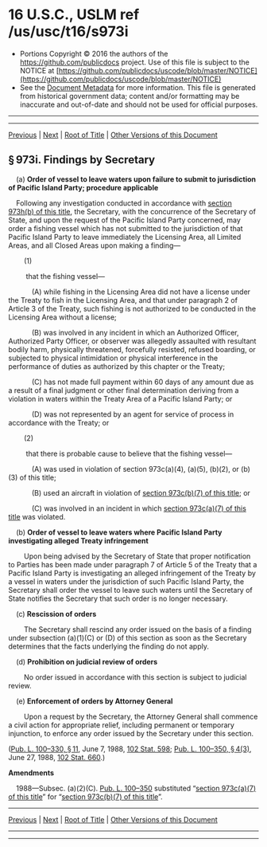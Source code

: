 ---
---

# 16 U.S.C., USLM ref /us/usc/t16/s973i

* Portions Copyright © 2016 the authors of the https://github.com/publicdocs project.
  Use of this file is subject to the NOTICE at [https://github.com/publicdocs/uscode/blob/master/NOTICE](https://github.com/publicdocs/uscode/blob/master/NOTICE)
* See the [Document Metadata](././../../../..//README.md) for more information.
  This file is generated from historical government data; content and/or formatting may be inaccurate and out-of-date and should not be used for official purposes.

----------
----------

[Previous](./../../../..//us/usc/t16/ch16C/m__us_usc_t16_s973h.md) | [Next](./../../../..//us/usc/t16/ch16C/m__us_usc_t16_s973j.md) | [Root of Title](./../../../../) | [Other Versions of this Document](https://publicdocs.github.io/go/links?ns=uslm&ref=%2Fus%2Fusc%2Ft16%2Fs973i)

## § 973i. Findings by Secretary

    (a) __Order of vessel to leave waters upon failure to submit to jurisdiction of Pacific Island Party; procedure applicable__ 

    Following any investigation conducted in accordance with [section 973h(b) of this title][/us/usc/t16/s973h/b], the Secretary, with the concurrence of the Secretary of State, and upon the request of the Pacific Island Party concerned, may order a fishing vessel which has not submitted to the jurisdiction of that Pacific Island Party to leave immediately the Licensing Area, all Limited Areas, and all Closed Areas upon making a finding—

        (1)

         that the fishing vessel—

            (A) while fishing in the Licensing Area did not have a license under the Treaty to fish in the Licensing Area, and that under paragraph 2 of Article 3 of the Treaty, such fishing is not authorized to be conducted in the Licensing Area without a license;

            (B) was involved in any incident in which an Authorized Officer, Authorized Party Officer, or observer was allegedly assaulted with resultant bodily harm, physically threatened, forcefully resisted, refused boarding, or subjected to physical intimidation or physical interference in the performance of duties as authorized by this chapter or the Treaty;

            (C) has not made full payment within 60 days of any amount due as a result of a final judgment or other final determination deriving from a violation in waters within the Treaty Area of a Pacific Island Party; or

            (D) was not represented by an agent for service of process in accordance with the Treaty; or

        (2)

         that there is probable cause to believe that the fishing vessel—

            (A) was used in violation of section 973c(a)(4), (a)(5), (b)(2), or (b)(3) of this title;

            (B) used an aircraft in violation of [section 973c(b)(7) of this title][/us/usc/t16/s973c/b/7]; or

            (C) was involved in an incident in which [section 973c(a)(7) of this title][/us/usc/t16/s973c/a/7] was violated.

    (b) __Order of vessel to leave waters where Pacific Island Party investigating alleged Treaty infringement__ 

        Upon being advised by the Secretary of State that proper notification to Parties has been made under paragraph 7 of Article 5 of the Treaty that a Pacific Island Party is investigating an alleged infringement of the Treaty by a vessel in waters under the jurisdiction of such Pacific Island Party, the Secretary shall order the vessel to leave such waters until the Secretary of State notifies the Secretary that such order is no longer necessary.

    (c) __Rescission of orders__ 

        The Secretary shall rescind any order issued on the basis of a finding under subsection (a)(1)(C) or (D) of this section as soon as the Secretary determines that the facts underlying the finding do not apply.

    (d) __Prohibition on judicial review of orders__ 

        No order issued in accordance with this section is subject to judicial review.

    (e) __Enforcement of orders by Attorney General__ 

        Upon a request by the Secretary, the Attorney General shall commence a civil action for appropriate relief, including permanent or temporary injunction, to enforce any order issued by the Secretary under this section.

([Pub. L. 100–330, § 11][/us/pl/100/330/s11], June 7, 1988, [102 Stat. 598][/us/stat/102/598]; [Pub. L. 100–350, § 4(3)][/us/pl/100/350/s4/3], June 27, 1988, [102 Stat. 660][/us/stat/102/660].)

 __Amendments__ 

    1988—Subsec. (a)(2)(C). [Pub. L. 100–350][/us/pl/100/350] substituted “[section 973c(a)(7) of this title][/us/usc/t16/s973c/a/7]” for “[section 973c(b)(7) of this title][/us/usc/t16/s973c/b/7]”.

----------

[Previous](./../../../..//us/usc/t16/ch16C/m__us_usc_t16_s973h.md) | [Next](./../../../..//us/usc/t16/ch16C/m__us_usc_t16_s973j.md) | [Root of Title](./../../../../) | [Other Versions of this Document](https://publicdocs.github.io/go/links?ns=uslm&ref=%2Fus%2Fusc%2Ft16%2Fs973i)

----------
----------

[/us/usc/t16/s973h/b]: https://publicdocs.github.io/go/links?ns=uslm&ref=%2Fus%2Fusc%2Ft16%2Fs973h%2Fb
[/us/usc/t16/s973c/b/7]: https://publicdocs.github.io/go/links?ns=uslm&ref=%2Fus%2Fusc%2Ft16%2Fs973c%2Fb%2F7
[/us/usc/t16/s973c/a/7]: https://publicdocs.github.io/go/links?ns=uslm&ref=%2Fus%2Fusc%2Ft16%2Fs973c%2Fa%2F7
[/us/pl/100/330/s11]: https://publicdocs.github.io/go/links?ns=uslm&ref=%2Fus%2Fpl%2F100%2F330%2Fs11
[/us/stat/102/598]: https://publicdocs.github.io/go/links?ns=uslm&ref=%2Fus%2Fstat%2F102%2F598
[/us/pl/100/350/s4/3]: https://publicdocs.github.io/go/links?ns=uslm&ref=%2Fus%2Fpl%2F100%2F350%2Fs4%2F3
[/us/stat/102/660]: https://publicdocs.github.io/go/links?ns=uslm&ref=%2Fus%2Fstat%2F102%2F660
[/us/pl/100/350]: https://publicdocs.github.io/go/links?ns=uslm&ref=%2Fus%2Fpl%2F100%2F350
[/us/usc/t16/s973c/a/7]: https://publicdocs.github.io/go/links?ns=uslm&ref=%2Fus%2Fusc%2Ft16%2Fs973c%2Fa%2F7
[/us/usc/t16/s973c/b/7]: https://publicdocs.github.io/go/links?ns=uslm&ref=%2Fus%2Fusc%2Ft16%2Fs973c%2Fb%2F7


